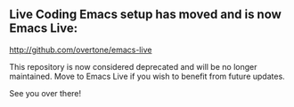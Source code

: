 
## Live Coding Emacs setup has moved and is now Emacs Live:

http://github.com/overtone/emacs-live

This repository is now considered deprecated and will be no longer maintained. Move to Emacs Live if you wish to benefit from future updates.

See you over there!